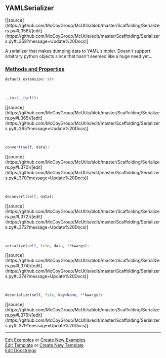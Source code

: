## <a id="McUtils.Scaffolding.Serializers.YAMLSerializer">YAMLSerializer</a> 
<div class="docs-source-link" markdown="1">
[[source](https://github.com/McCoyGroup/McUtils/blob/master/Scaffolding/Serializers.py#L358)/[edit](https://github.com/McCoyGroup/McUtils/edit/master/Scaffolding/Serializers.py#L358?message=Update%20Docs)]
</div>

A serializer that makes dumping data to YAML simpler.
Doesn't support arbitrary python objects since that hasn't seemed like
a huge need yet...

<div class="collapsible-section">
 <div class="collapsible-section collapsible-section-header" markdown="1">
 
### <a class="collapse-link" data-toggle="collapse" href="#methods">Methods and Properties</a> <a class="float-right" data-toggle="collapse" href="#methods"><i class="fa fa-chevron-down"></i></a>

 </div>
 <div class="collapsible-section collapsible-section-body collapse" id="methods" markdown="1">

```python
default_extension: str
```
<a id="McUtils.Scaffolding.Serializers.YAMLSerializer.__init__" class="docs-object-method">&nbsp;</a> 
```python
__init__(self): 
```
<div class="docs-source-link" markdown="1">
[[source](https://github.com/McCoyGroup/McUtils/blob/master/Scaffolding/Serializers.py#L365)/[edit](https://github.com/McCoyGroup/McUtils/edit/master/Scaffolding/Serializers.py#L365?message=Update%20Docs)]
</div>

<a id="McUtils.Scaffolding.Serializers.YAMLSerializer.convert" class="docs-object-method">&nbsp;</a> 
```python
convert(self, data): 
```
<div class="docs-source-link" markdown="1">
[[source](https://github.com/McCoyGroup/McUtils/blob/master/Scaffolding/Serializers.py#L370)/[edit](https://github.com/McCoyGroup/McUtils/edit/master/Scaffolding/Serializers.py#L370?message=Update%20Docs)]
</div>

<a id="McUtils.Scaffolding.Serializers.YAMLSerializer.deconvert" class="docs-object-method">&nbsp;</a> 
```python
deconvert(self, data): 
```
<div class="docs-source-link" markdown="1">
[[source](https://github.com/McCoyGroup/McUtils/blob/master/Scaffolding/Serializers.py#L372)/[edit](https://github.com/McCoyGroup/McUtils/edit/master/Scaffolding/Serializers.py#L372?message=Update%20Docs)]
</div>

<a id="McUtils.Scaffolding.Serializers.YAMLSerializer.serialize" class="docs-object-method">&nbsp;</a> 
```python
serialize(self, file, data, **kwargs): 
```
<div class="docs-source-link" markdown="1">
[[source](https://github.com/McCoyGroup/McUtils/blob/master/Scaffolding/Serializers.py#L374)/[edit](https://github.com/McCoyGroup/McUtils/edit/master/Scaffolding/Serializers.py#L374?message=Update%20Docs)]
</div>

<a id="McUtils.Scaffolding.Serializers.YAMLSerializer.deserialize" class="docs-object-method">&nbsp;</a> 
```python
deserialize(self, file, key=None, **kwargs): 
```
<div class="docs-source-link" markdown="1">
[[source](https://github.com/McCoyGroup/McUtils/blob/master/Scaffolding/Serializers.py#L379)/[edit](https://github.com/McCoyGroup/McUtils/edit/master/Scaffolding/Serializers.py#L379?message=Update%20Docs)]
</div>

 </div>
</div>




___

[Edit Examples](https://github.com/McCoyGroup/McUtils/edit/gh-pages/ci/examples/McUtils/Scaffolding/Serializers/YAMLSerializer.md) or 
[Create New Examples](https://github.com/McCoyGroup/McUtils/new/gh-pages/?filename=ci/examples/McUtils/Scaffolding/Serializers/YAMLSerializer.md) <br/>
[Edit Template](https://github.com/McCoyGroup/McUtils/edit/gh-pages/ci/docs/McUtils/Scaffolding/Serializers/YAMLSerializer.md) or 
[Create New Template](https://github.com/McCoyGroup/McUtils/new/gh-pages/?filename=ci/docs/templates/McUtils/Scaffolding/Serializers/YAMLSerializer.md) <br/>
[Edit Docstrings](https://github.com/McCoyGroup/McUtils/edit/master/Scaffolding/Serializers.py#L358?message=Update%20Docs)